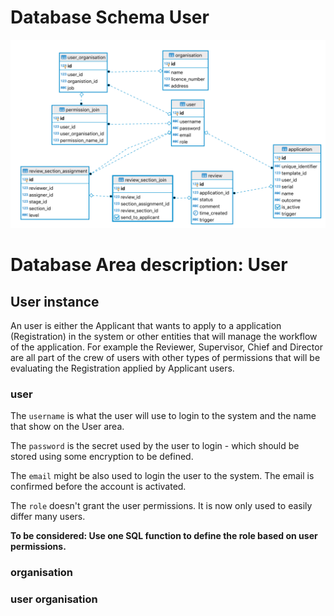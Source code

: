 # Database Schema User

![Database Schema](images/database-schema-user.png)

# Database Area description: User

## User instance

An user is either the Applicant that wants to apply to a application (Registration) in the system or other entities that will manage the workflow of the application. For example the Reviewer, Supervisor, Chief and Director are all part of the crew of users with other types of permissions that will be evaluating the Registration applied by Applicant users.

### user

The `username` is what the user will use to login to the system and the name that show on the User area.

The `password` is the secret used by the user to login - which should be stored using some encryption to be defined.

The `email` might be also used to login the user to the system. The email is confirmed before the account is activated.

The `role` doesn't grant the user permissions. It is now only used to easily differ many users.

**To be considered: Use one SQL function to define the role based on user permissions.**

### organisation

### user organisation

